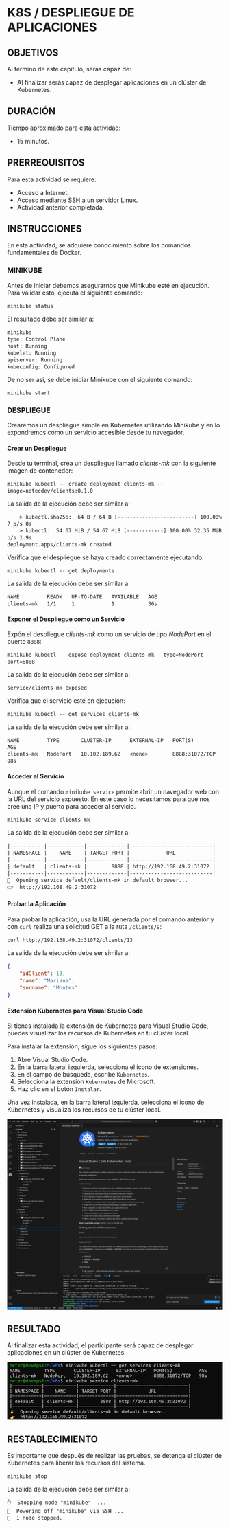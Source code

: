 # K8S / DESPLIEGUE DE APLICACIONES

## OBJETIVOS

Al termino de este capítulo, serás capaz de:

-   Al finalizar serás capaz de desplegar aplicaciones en un clúster de Kubernetes.

## DURACIÓN

Tiempo aproximado para esta actividad:

-   15 minutos.

## PRERREQUISITOS

Para esta actividad se requiere:

-   Acceso a Internet.
-   Acceso mediante SSH a un servidor Linux.
-   Actividad anterior completada.

## INSTRUCCIONES

En esta actividad, se adquiere conocimiento sobre los comandos fundamentales de Docker.

### MINIKUBE

Antes de iniciar debemos asegurarnos que Minikube esté en ejecución. Para validar esto, ejecuta el siguiente comando:

``` shell
minikube status
```

El resultado debe ser similar a:

``` text
minikube
type: Control Plane
host: Running
kubelet: Running
apiserver: Running
kubeconfig: Configured
```
De no ser asi, se debe iniciar Minikube con el siguiente comando:

``` shell
minikube start
```

### DESPLIEGUE

Crearemos un despliegue simple en Kubernetes utilizando Minikube y en lo expondremos como un servicio accesible desde tu navegador.



#### Crear un Despliegue

Desde tu terminal, crea un despliegue llamado *clients-mk* con la siguiente imagen de contenedor:

``` shell
minikube kubectl -- create deployment clients-mk --image=netecdev/clients:0.1.0
```

La salida de la ejecución debe ser similar a:

``` text
    > kubectl.sha256:  64 B / 64 B [-------------------------] 100.00% ? p/s 0s
    > kubectl:  54.67 MiB / 54.67 MiB [------------] 100.00% 32.35 MiB p/s 1.9s
deployment.apps/clients-mk created
```

Verifica que el despliegue se haya creado correctamente ejecutando:

``` shell
minikube kubectl -- get deployments
```

La salida de la ejecución debe ser similar a:

``` text
NAME         READY   UP-TO-DATE   AVAILABLE   AGE
clients-mk   1/1     1            1           36s
```

#### Exponer el Despliegue como un Servicio

Expón el despliegue *clients-mk* como un servicio de tipo *NodePort* en el puerto `8888`:

``` shell
minikube kubectl -- expose deployment clients-mk --type=NodePort --port=8888
```

La salida de la ejecución debe ser similar a:

``` text
service/clients-mk exposed
```

Verifica que el servicio esté en ejecución:

``` shell
minikube kubectl -- get services clients-mk
```

La salida de la ejecución debe ser similar a:

``` text
NAME         TYPE       CLUSTER-IP      EXTERNAL-IP   PORT(S)          AGE
clients-mk   NodePort   10.102.189.62   <none>        8888:31072/TCP   98s
```

#### Acceder al Servicio

Aunque el comando `minikube service` permite abrir un navegador web con la URL del servicio expuesto. En este caso lo necesitamos para que nos cree una IP y puerto para acceder al servicio.

``` shell
minikube service clients-mk
```

La salida de la ejecución debe ser similar a:

``` text
|-----------|------------|-------------|---------------------------|
| NAMESPACE |    NAME    | TARGET PORT |            URL            |
|-----------|------------|-------------|---------------------------|
| default   | clients-mk |        8888 | http://192.168.49.2:31072 |
|-----------|------------|-------------|---------------------------|
🎉  Opening service default/clients-mk in default browser...
👉  http://192.168.49.2:31072
```

#### Probar la Aplicación

Para probar la aplicación, usa la URL generada por el comando anterior y con `curl` realiza una solicitud GET a la ruta `/clients/9`:

``` shell
curl http://192.168.49.2:31072/clients/13
```

La salida de la ejecución debe ser similar a:

``` json
{
    "idClient": 13,
    "name": "Mariana",
    "surname": "Montes"
}
```

#### Extensión Kubernetes para Visual Studio Code

Si tienes instalada la extensión de Kubernetes para Visual Studio Code, puedes visualizar los recursos de Kubernetes en tu clúster local.

Para instalar la extensión, sigue los siguientes pasos:

1. Abre Visual Studio Code.
2. En la barra lateral izquierda, selecciona el icono de extensiones.
3. En el campo de búsqueda, escribe `Kubernetes`.
4. Selecciona la extensión `Kubernetes` de Microsoft.
5. Haz clic en el botón `Instalar`.

Una vez instalada, en la barra lateral izquierda, selecciona el icono de Kubernetes y visualiza los recursos de tu clúster local.

![Vista de la extensión de Kubernetes en Visual Studio Code](mm/09_02_01_VSC_Ext_K8S.png)

## RESULTADO

Al finalizar esta actividad, el participante será capaz de desplegar aplicaciones en un clúster de Kubernetes.

![Terminal mostrando el despliegue de una aplicación en un clúster de Kubernetes.](mm/09_02_Outcome.png)

## RESTABLECIMIENTO

Es importante que después de realizar las pruebas, se detenga el clúster de Kubernetes para liberar los recursos del sistema.

``` shell
minikube stop
```

La salida de la ejecución debe ser similar a:

``` text
✋  Stopping node "minikube"  ...
🛑  Powering off "minikube" via SSH ...
🛑  1 node stopped.
```
